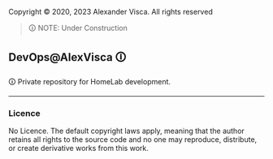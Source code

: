 Copyright &copy; 2020, 2023 Alexander Visca. All rights reserved

> 🛈 NOTE: Under Construction

## DevOps@AlexVisca 🛈

🛈 Private repository for HomeLab development.

---

### Licence


No Licence. The default copyright laws apply, meaning that the author retains all rights to the source code and no one may reproduce, distribute, or create derivative works from this work. 

